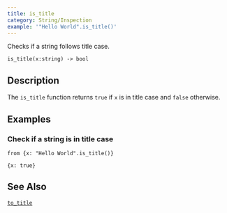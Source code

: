 ```yaml
---
title: is_title
category: String/Inspection
example: '"Hello World".is_title()'
---
```


Checks if a string follows title case.

```tql
is_title(x:string) -> bool
```

## Description

The `is_title` function returns `true` if `x` is in title case and `false`
otherwise.

## Examples

### Check if a string is in title case

```tql
from {x: "Hello World".is_title()}
```

```tql
{x: true}
```

## See Also

[`to_title`](/reference/functions/to_title)
